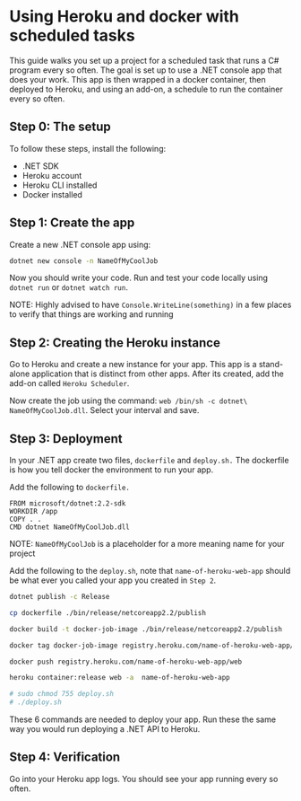 # Using Heroku and docker with scheduled tasks

This guide walks you set up a project for a scheduled task that runs a C# program every so often. The goal is set up to use a .NET console app that does your work. This app is then wrapped in a docker container, then deployed to Heroku, and using an add-on, a schedule to run the container every so often.

## Step 0: The setup

To follow these steps, install the following:

- .NET SDK
- Heroku account
- Heroku CLI installed
- Docker installed

## Step 1: Create the app

Create a new .NET console app using:

```bash
dotnet new console -n NameOfMyCoolJob
```

Now you should write your code. Run and test your code locally using `dotnet run` or `dotnet watch run`.

NOTE: Highly advised to have `Console.WriteLine(something)` in a few places to verify that things are working and running

## Step 2: Creating the Heroku instance

Go to Heroku and create a new instance for your app. This app is a stand-alone application that is distinct from other apps. After its created, add the add-on called `Heroku Scheduler`.

Now create the job using the command: `web /bin/sh -c dotnet\ NameOfMyCoolJob.dll`. Select your interval and save.

## Step 3: Deployment

In your .NET app create two files, `dockerfile` and `deploy.sh.` The dockerfile is how you tell docker the environment to run your app.

Add the following to `dockerfile.`

```docker
FROM microsoft/dotnet:2.2-sdk
WORKDIR /app
COPY . .
CMD dotnet NameOfMyCoolJob.dll
```

NOTE: `NameOfMyCoolJob` is a placeholder for a more meaning name for your project

Add the following to the `deploy.sh`, note that `name-of-heroku-web-app` should be what ever you called your app you created in `Step 2`.

```bash
dotnet publish -c Release

cp dockerfile ./bin/release/netcoreapp2.2/publish

docker build -t docker-job-image ./bin/release/netcoreapp2.2/publish

docker tag docker-job-image registry.heroku.com/name-of-heroku-web-app/web

docker push registry.heroku.com/name-of-heroku-web-app/web

heroku container:release web -a  name-of-heroku-web-app

# sudo chmod 755 deploy.sh
# ./deploy.sh
```

These 6 commands are needed to deploy your app. Run these the same way you would run deploying a .NET API to Heroku.

## Step 4: Verification

Go into your Heroku app logs. You should see your app running every so often.
